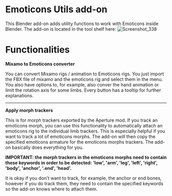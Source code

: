 # Emoticons Utils add-on
This Blender add-on adds utility functions to work with Emoticons inside Blender. The add-on is located in the tool shelf here:
![Screenshot_338](https://user-images.githubusercontent.com/71967555/164560401-a2bf7c2c-2f59-4f03-8cf7-abf334028ac5.png)

# Functionalities

**Mixamo to Emoticons converter**

You can convert Mixamo rigs / animation to Emoticons rigs. You just import the FBX file of mixamo and the emoticons rig and select them in the menu. You also have options to, for example, also conver the hand animation or limit the rotation axis for some limbs. Every button has a tooltip for further explanations.
<hr>

**Apply morph trackers**

This is for morph trackers exported by the Aperture mod. If you track an emoticons morph, you can use this functionality to automatically attach an emoticons rig to the individual limb trackers. This is especially helpful if you want to track a lot of emoticons morphs. The add-on will then copy the specified emoticons armature for the emoticons morphs trackers. The add-on basically does everything for you.

**IMPORTANT: the morph trackers in the emoticons morphs need to contain these keywords in order to be detected: 'low', 'arm', 'leg', 'left', 'right', 'body', 'anchor', '.end', 'head'.**

It is okay if you don't want to track, for example, the anchor or end bones, however if you do track them, they need to contain the specified keywords so the add-on knows where to attach them.
